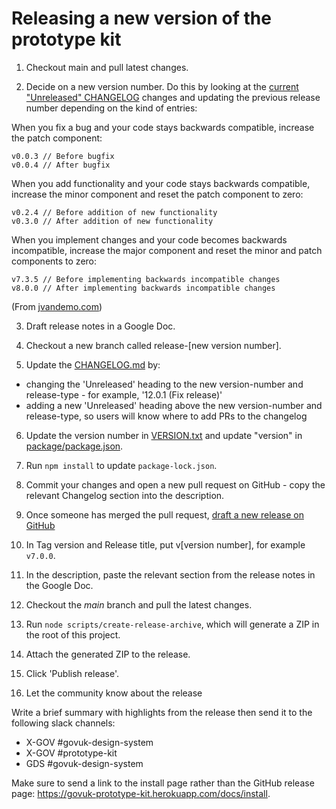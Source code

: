 # Releasing a new version of the prototype kit

1. Checkout main and pull latest changes.

2. Decide on a new version number. Do this by looking at the [current "Unreleased" CHANGELOG](../CHANGELOG.md) changes and updating the previous release number depending on the kind of entries:

When you fix a bug and your code stays backwards compatible, increase the patch component:

```
v0.0.3 // Before bugfix
v0.0.4 // After bugfix
```

When you add functionality and your code stays backwards compatible, increase the minor component and reset the patch component to zero:

```
v0.2.4 // Before addition of new functionality
v0.3.0 // After addition of new functionality
```

When you implement changes and your code becomes backwards incompatible, increase the major component and reset the minor and patch components to zero:

```
v7.3.5 // Before implementing backwards incompatible changes
v8.0.0 // After implementing backwards incompatible changes
```

(From [jvandemo.com](https://www.jvandemo.com/a-simple-guide-to-semantic-versioning/))

3. Draft release notes in a Google Doc. 

4. Checkout a new branch called release-[new version number].

5. Update the [CHANGELOG.md](/CHANGELOG.md) by:

  - changing the 'Unreleased' heading to the new version-number and release-type - for example, '12.0.1 (Fix release)'
  - adding a new 'Unreleased' heading above the new version-number and release-type, so users will know where to add PRs to the changelog

6. Update the version number in [VERSION.txt](/VERSION.txt) and update "version" in [package/package.json](/package/package.json#L4).

7. Run `npm install` to update `package-lock.json`.

8. Commit your changes and open a new pull request on GitHub - copy the relevant Changelog section into the description.

9. Once someone has merged the pull request, [draft a new release on GitHub](https://github.com/alphagov/govuk-prototype-kit/releases)

10. In Tag version and Release title, put v[version number], for example `v7.0.0`.

11. In the description, paste the relevant section from the release notes in the Google Doc.

12. Checkout the *main* branch and pull the latest changes.

13. Run `node scripts/create-release-archive`, which will generate a ZIP in the root of this project.

14. Attach the generated ZIP to the release.

15. Click 'Publish release'.

16. Let the community know about the release

Write a brief summary with highlights from the release then send it to the following slack channels:

- X-GOV #govuk-design-system
- X-GOV #prototype-kit
- GDS #govuk-design-system

Make sure to send a link to the install page rather than the GitHub release page: https://govuk-prototype-kit.herokuapp.com/docs/install.
